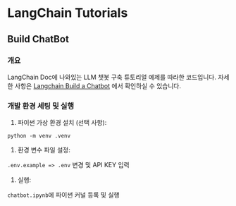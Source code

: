 # LangChain Tutorials
## Build ChatBot
### 개요
LangChain Doc에 나와있는 LLM 챗봇 구축 튜토리얼 예제를 따라한 코드입니다.
자세한 사항은 [Langchain Build a Chatbot](https://python.langchain.com/v0.2/docs/tutorials/chatbot/) 에서 확인하실 수 있습니다.
### 개발 환경 세팅 및 실행
1. 파이썬 가상 환경 설치 (선택 사항):
   
  `python -m venv .venv`

1. 환경 변수 파일 설정:
   
  `.env.example => .env` 변경 및 API KEY 입력

1. 실행:

  `chatbot.ipynb`에 파이썬 커널 등록 및 실행